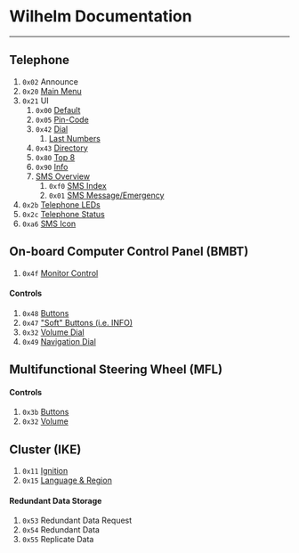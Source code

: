 # Wilhelm Documentation
---

## Telephone
1. `0x02` Announce
1. `0x20` [Main Menu](telephone/main_menu.md)
1. `0x21` UI
	1. `0x00` [Default](telephone/layout/default.md)
	1. `0x05` [Pin-Code](telephone/layout/pin.md)
	1. `0x42` [Dial](telephone/layout/dial.md)
		1. [Last Numbers](telephone/layout/last_numbers.md)
	1. `0x43` [Directory](telephone/layout/directory.md)
	1. `0x80` [Top 8](telephone/layout/top_8.md)
	1. `0x90` [Info](telephone/layout/info.md)
	1. [SMS Overview](telephone/layout/sms.md)
		1. `0xf0` [SMS Index](telephone/layout/sms/index.md)
		1. `0x01` [SMS Message/Emergency](telephone/layout/sms/message.md)
1. `0x2b` [Telephone LEDs](telephone/led.md)
1. `0x2c` [Telephone Status](telephone/status.md)
1. `0xa6` [SMS Icon](telephone/icon.md)

## On-board Computer Control Panel (BMBT)

1. `0x4f` [Monitor Control](bmbt/monitor.md)

#### Controls
1. `0x48` [Buttons](bmbt/controls.md)
1. `0x47` ["Soft" Buttons (i.e. INFO)](bmbt/controls.md)
1. `0x32` [Volume Dial](bmbt/controls.md)
1. `0x49` [Navigation Dial](bmbt/controls.md)


## Multifunctional Steering Wheel (MFL)

#### Controls
1. `0x3b` [Buttons](mfl/controls.md)
1. `0x32` [Volume](mfl/controls.md)

## Cluster (IKE)

1. `0x11` [Ignition](ike/ignition.md)
1. `0x15` [Language & Region](ike/region.md)

#### Redundant Data Storage
1. `0x53` Redundant Data Request
1. `0x54` Redundant Data
1. `0x55` Replicate Data
